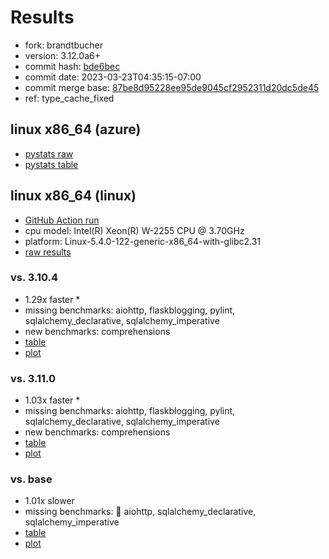 # Results

- fork: brandtbucher
- version: 3.12.0a6+
- commit hash: [bde6bec](https://github.com/brandtbucher/cpython/commit/bde6bec)
- commit date: 2023-03-23T04:35:15-07:00
- commit merge base: [87be8d95228ee95de9045cf2952311d20dc5de45](https://github.com/brandtbucher/cpython/commit/87be8d95228ee95de9045cf2952311d20dc5de45)
- ref: type_cache_fixed

## linux x86_64 (azure)

- [pystats raw](bm-20230323-azure-x86_64-brandtbucher-type_cache_fixed-3.12.0a6%2B-bde6bec-pystats.json)
- [pystats table](bm-20230323-azure-x86_64-brandtbucher-type_cache_fixed-3.12.0a6%2B-bde6bec-pystats.md)

## linux x86_64 (linux)

- [GitHub Action run](https://github.com/faster-cpython/benchmarking/actions/runs/4502137017)
- cpu model: Intel(R) Xeon(R) W-2255 CPU @ 3.70GHz
- platform: Linux-5.4.0-122-generic-x86_64-with-glibc2.31
- [raw results](bm-20230323-linux-x86_64-brandtbucher-type_cache_fixed-3.12.0a6%2B-bde6bec.json)

### vs. 3.10.4

- 1.29x faster \*
- missing benchmarks: aiohttp, flaskblogging, pylint, sqlalchemy_declarative, sqlalchemy_imperative
- new benchmarks: comprehensions
- [table](bm-20230323-linux-x86_64-brandtbucher-type_cache_fixed-3.12.0a6%2B-bde6bec-vs-3.10.4.md)
- [plot](bm-20230323-linux-x86_64-brandtbucher-type_cache_fixed-3.12.0a6%2B-bde6bec-vs-3.10.4.png)

### vs. 3.11.0

- 1.03x faster \*
- missing benchmarks: aiohttp, flaskblogging, pylint, sqlalchemy_declarative, sqlalchemy_imperative
- new benchmarks: comprehensions
- [table](bm-20230323-linux-x86_64-brandtbucher-type_cache_fixed-3.12.0a6%2B-bde6bec-vs-3.11.0.md)
- [plot](bm-20230323-linux-x86_64-brandtbucher-type_cache_fixed-3.12.0a6%2B-bde6bec-vs-3.11.0.png)

### vs. base

- 1.01x slower
- missing benchmarks: 🔴 aiohttp, sqlalchemy_declarative, sqlalchemy_imperative
- [table](bm-20230323-linux-x86_64-brandtbucher-type_cache_fixed-3.12.0a6%2B-bde6bec-vs-base.md)
- [plot](bm-20230323-linux-x86_64-brandtbucher-type_cache_fixed-3.12.0a6%2B-bde6bec-vs-base.png)

